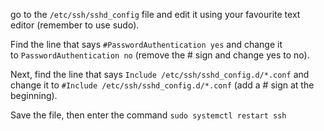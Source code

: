 go to the `/etc/ssh/sshd_config` file and edit it using your favourite text editor (remember to use sudo). 


Find the line that says `#PasswordAuthentication yes` and change it to `PasswordAuthentication no` (remove the # sign and change yes to no). 


Next, find the line that says `Include /etc/ssh/sshd_config.d/*.conf` and change it to `#Include /etc/ssh/sshd_config.d/*.conf` (add a # sign at the beginning). 


Save the file, then enter the command `sudo systemctl restart ssh`